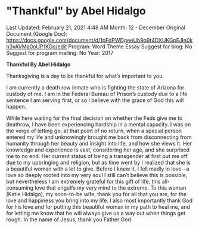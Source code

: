 # "Thankful" by Abel Hidalgo

Last Updated: February 21, 2021 4:48 AM
Month: 12 - December
Original Document (Google Doc): https://docs.google.com/document/d/1pFdPWDgeeUb9o9t4DXUKGpFJIn0kn3vAVMa0oUP1KGo/edit
Program: Word Theme Essay
Suggest for blog: No
Suggest for program mailing: No
Year: 2017

**Thankful By Abel Hidalgo**

Thanksgiving is a day to be thankful for what’s important to you.

I am currently a death row inmate who is fighting the state of Arizona for custody of me. I am in the Federal Bureau of Prison’s custody due to a life sentence I am serving first, or so I believe with the grace of God this will happen.

While here waiting for the final decision on whether the Feds give me to deathrow, I have been experiencing hardship in a mental capacity. I was on the verge of letting go, at that point of no return, when a special person entered my life and unknowingly brought me back from disconnecting from humanity through her beauty and insight into life, and how she views it. Her knowledge and experience is vast, considering her age, and she surprised me to no end. Her current status of being a transgender at first put me off due to my upbringing and religion, but as time went by I realized that she is a beautiful woman with a lot to give. Before I knew it, I fell madly in love--a love so deeply rooted into my very soul I still can’t believe this is possible, but nevertheless I am extremely grateful for this gift of life, this all-consuming love that engulfs my very mind to the extreme. To this woman (Katie Hidalgo), my soon-to-be wife, thank you for all that you are, for the love and happiness you bring into my life. I also most importantly thank God for his love and for putting this beautiful woman in my path to heal me, and for letting me know that he will always give us a way out when things get rough. In the name of Jesus, thank you Father God.